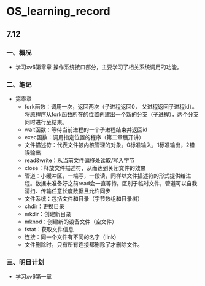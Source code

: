# OS_learning_record
## 7.12 
### 一、概况
- 学习xv6第零章 操作系统接口部分，主要学习了相关系统调用的功能。

### 二、笔记
- 第零章
    - fork函数：调用一次，返回两次（子进程返回0， 父进程返回子进程id）。将原程序从fork函数所在的位置创建出一个新的分支（子进程），两个分支同时进行至结束。
    - wait函数：等待当前进程的一个子进程结束并返回id
    - exec函数：调用指定位置的程序（第二章展开讲）
    - 文件描述符：代表文件被内核管理的对象。0标准输入，1标准输出，2错误输出
    - read&write：从当前文件偏移处读取/写入字节
    - close：释放文件描述符，从而达到关闭文件的效果
    - 管道：小缓冲区，一端写，一段读，同样以文件描述符的形式提供给进程。数据未准备好之前read会一直等待。区别于临时文件，管道可以自我清扫、传输任意长度数据且允许同步
    - 文件系统：包括文件和目录（字节数组和目录树）
    - chdir：更换目录
    - mkdir：创建新目录
    - mknod：创建新的设备文件（空文件）
    - fstat：获取文件信息
    - 连接：同一个文件有不同的名字（link）
    - 文件删除时，只有所有连接都删除了才删除文件。

### 三、明日计划
- 学习xv6第一章